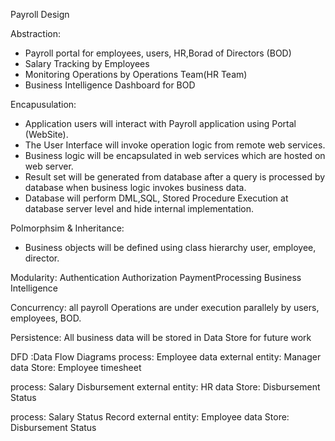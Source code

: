 Payroll Design

Abstraction:

- Payroll portal for employees, users, HR,Borad of Directors (BOD)
- Salary Tracking by Employees
- Monitoring Operations by Operations Team(HR Team)
- Business Intelligence Dashboard for BOD


Encapusulation:

- Application users will interact with Payroll application using Portal (WebSite).
- The User Interface will invoke operation logic from remote web services.
- Business logic will be encapsulated in web services which are hosted on web server.
- Result set will be generated from database after a query is processed by database when business logic invokes business data.
- Database will perform DML,SQL, Stored Procedure Execution at database server level and hide internal implementation.


Polmorphsim & Inheritance:
- Business objects will be defined using class hierarchy user, employee, director.


Modularity:
	Authentication
	Authorization
	PaymentProcessing
	Business Intelligence
	
	

Concurrency:
       all payroll Operations are under execution parallely by users, employees, BOD.

Persistence:
	All business data will be stored in Data Store for future work
	

DFD :Data Flow Diagrams
process: Employee data 
external entity: Manager
data Store: Employee timesheet

process: Salary Disbursement
external entity: HR
data Store: Disbursement Status

process: Salary Status Record
external entity: Employee
data Store: Disbursement Status

	